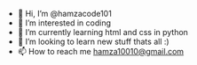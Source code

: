 - 👋 Hi, I’m @hamzacode101
- 👀 I’m interested in coding
- 🌱 I’m currently learning html and css in python
- 💞️ I’m looking to learn new stuff thats all :)
- 📫 How to reach me hamza10010@gmail.com

<!---
hamzacode101/hamzacode101 is a ✨ special ✨ repository because its `README.md` (this file) appears on your GitHub profile.
You can click the Preview link to take a look at your changes.
--->
